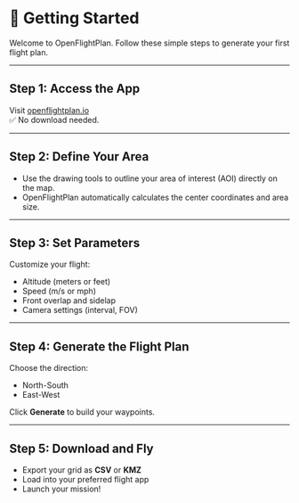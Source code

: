 # 🚀 Getting Started

Welcome to OpenFlightPlan. Follow these simple steps to generate your first flight plan.

---

## Step 1: Access the App

Visit [openflightplan.io](https://openflightplan.io)  
✅ No download needed.

---

## Step 2: Define Your Area

- Use the drawing tools to outline your area of interest (AOI) directly on the map.
- OpenFlightPlan automatically calculates the center coordinates and area size.

---

## Step 3: Set Parameters

Customize your flight:
- Altitude (meters or feet)
- Speed (m/s or mph)
- Front overlap and sidelap
- Camera settings (interval, FOV)

---

## Step 4: Generate the Flight Plan

Choose the direction:
- North-South
- East-West

Click **Generate** to build your waypoints.

---

## Step 5: Download and Fly

- Export your grid as **CSV** or **KMZ**
- Load into your preferred flight app
- Launch your mission!
